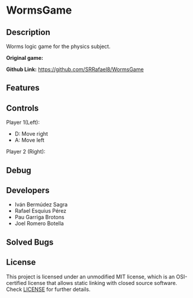 # WormsGame

## Description
Worms logic game for the physics subject.

**Original game:** 

**Github Link:** https://github.com/SRRafael8/WormsGame

## Features


## Controls
Player 1(Left):
 - D: Move right
 - A: Move left

Player 2 (Right):

## Debug


## Developers

 - Iván Bermúdez Sagra
 - Rafael Esquius Pérez
 - Pau Garriga Brotons
 - Joel Romero Botella

## Solved Bugs
 

## License

This project is licensed under an unmodified MIT license, which is an OSI-certified license that allows static linking with closed source software. Check [LICENSE](LICENSE) for further details.
